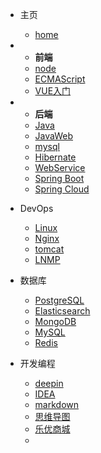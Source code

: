 - 主页

  - [home](/)

- - **前端**
  - [node](/frontend/node/md/_sidebar.md)
  - [ECMAScript](frontend/ecmascript/_sidebar.md)
  - [VUE入门](frontend/vue/_sidebar.md)

- - **后端**
  - [Java](backend/java/_sidebar.md)
  - [JavaWeb](backend/javaweb/_sidebar.md)
  - [mysql](backend/mysql/_sidebar.md)
  - [Hibernate](backend/hibernate/_sidebar.md)
  - [WebService](backend/webservice/_sidebar.md)
  - [Spring Boot](backend/springboot/_sidebar.md)
  - [Spring Cloud](backend/springCloud/_sidebar.md)

- DevOps
  - [Linux]()
  - [Nginx]()
  - [tomcat]()
  - [LNMP]()

- 数据库
  - [PostgreSQL]()
  - [Elasticsearch]()
  - [MongoDB]()
  - [MySQL]()
  - [Redis]()

- 开发编程
  - [deepin](others/deepin/_sidebar.md)
  - [IDEA](others/idea/_sidebar.md)
  - [markdown](others/markdown/_sidebar.md)
  - [思维导图](common/minds/_sidebar.md)
  - [乐优商城](project/leyoumall/_sidebar.md)
  - <div style="display:none"> [简历](others/resume.md) </div>
